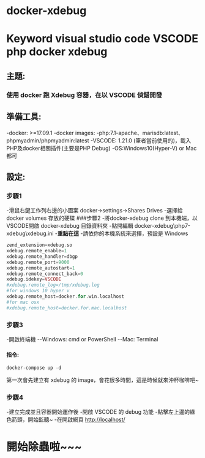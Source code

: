 # docker-xdebug
# Keyword visual studio code VSCODE php docker xdebug

## 主題:
### 使用 docker 跑 Xdebug 容器，在以 VSCODE 偵錯開發

## 準備工具:
-docker: >=17.09.1
-docker images:
-php:7.1-apache、marisdb:latest、phpmyadmin/phpmyadmin:latest
-VSCODE: 1.21.0 (筆者當前使用的)，載入PHP及docker相關插件(主要是PHP Debug)
-OS:Windows10(Hyper-V) or Mac 都可

## 設定:
### 步驟1
-滑鼠右鍵工作列右邊的小圖案 docker->settings->Shares Drives
-選擇給 docker volumes 存放的硬碟
###步驟2
-將docker-xdebug clone 到本機端，以VSCODE開啟 docker-xdebug 目錄資料夾
-點開編輯 docker-xdebug\php7-xdebug\xdebug.ini
-**重點在這**
-請依你的本機系統來選擇，預設是 Windows
```php
zend_extension=xdebug.so
xdebug.remote_enable=1
xdebug.remote_handler=dbgp
xdebug.remote_port=9000
xdebug.remote_autostart=1
xdebug.remote_connect_back=0
xdebug.idekey=VSCODE
#xdebug.remote_log=/tmp/xdebug.log
#for windows 10 hyper v
xdebug.remote_host=docker.for.win.localhost
#for mac osx
#xdebug.remote_host=docker.for.mac.localhost
```
### 步驟3
-開啟終端機
--Windows: cmd or PowerShell
--Mac: Terminal
#### 指令:
```shell
docker-compose up -d
```
第一次會先建立有 xdebug 的 image，會花很多時間，這是時候就來沖杯咖啡吧~
### 步驟4
-建立完成並且容器開始運作後
-開啟 VSCODE 的 debug 功能
-點擊左上邊的綠色箭頭，開始監聽~
-在開啟網頁 [http://localhost/](http://localhost/ "http://localhost/")
# 開始除蟲啦~~~
